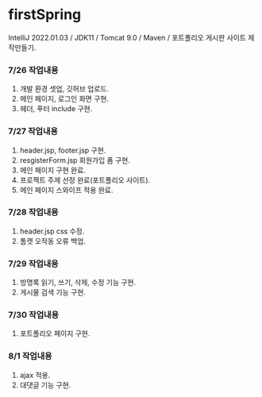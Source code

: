 # firstSpring
IntelliJ 2022.01.03 / JDK11 / Tomcat 9.0 / Maven / 포트폴리오 게시판 사이트 제작만들기.

### 7/26 작업내용
1. 개발 환경 셋업, 깃허브 업로드.
2. 메인 페이지, 로그인 화면 구현.
3. 헤더, 푸터 include 구현.

### 7/27 작업내용
1. header.jsp, footer.jsp 구현.
2. resgisterForm.jsp 회원가입 폼 구현.
3. 메인 페이지 구현 완료.
4. 프로젝트 주제 선정 완료(포트폴리오 사이트).
5. 메인 페이지 스와이프 적용 완료.

### 7/28 작업내용
1. header.jsp css 수정.
2. 톰캣 오작동 오류 백업.

### 7/29 작업내용
1. 방명록 읽기, 쓰기, 삭제, 수정 기능 구현.
2. 게시물 검색 기능 구현.

### 7/30 작업내용
1. 포트폴리오 페이지 구현.

### 8/1 작업내용
1. ajax 적용.
2. 대댓글 기능 구현.
